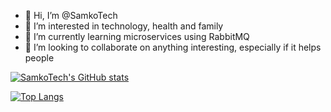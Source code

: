 - 👋 Hi, I’m @SamkoTech
- 👀 I’m interested in technology, health and family
- 🌱 I’m currently learning microservices using RabbitMQ
- 💞️ I’m looking to collaborate on anything interesting, especially if it helps people
<!---
- 📫 Feel free to reach me through email


SamkoTech/SamkoTech is a ✨ special ✨ repository because its `README.md` (this file) appears on your GitHub profile.
You can click the Preview link to take a look at your changes.
--->
[![SamkoTech's GitHub stats](https://github-readme-stats.vercel.app/api?username=samkotech&count_private=true&theme=dark)](https://github.com/samkotech/github-readme-stats)

[![Top Langs](https://github-readme-stats.vercel.app/api/top-langs/?username=samkotech&count_private=true)](https://github.com/samkotech/github-readme-stats)

